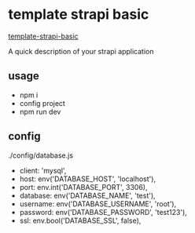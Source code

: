 # template strapi basic

[template-strapi-basic](https://github.com/Rick-torrellas/template-strapi-basic)

A quick description of your strapi application

## usage

* npm i
* config project
* npm run dev

## config

./config/database.js

* client: 'mysql',
* host: env('DATABASE_HOST', 'localhost'),
* port: env.int('DATABASE_PORT', 3306),
* database: env('DATABASE_NAME', 'test'),
* username: env('DATABASE_USERNAME', 'root'),
* password: env('DATABASE_PASSWORD', 'test123'),
* ssl: env.bool('DATABASE_SSL', false),

